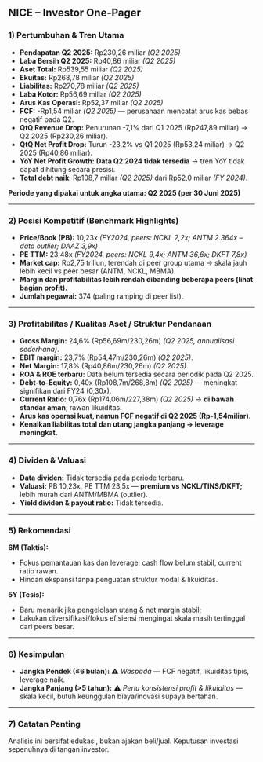 ## NICE – Investor One-Pager

### 1) Pertumbuhan & Tren Utama

- **Pendapatan Q2 2025:** Rp230,26 miliar *(Q2 2025)*  
- **Laba Bersih Q2 2025:** Rp40,86 miliar *(Q2 2025)*  
- **Aset Total:** Rp539,55 miliar *(Q2 2025)*  
- **Ekuitas:** Rp268,78 miliar *(Q2 2025)*  
- **Liabilitas:** Rp270,78 miliar *(Q2 2025)*
- **Laba Kotor:** Rp56,69 miliar *(Q2 2025)*  
- **Arus Kas Operasi:** Rp52,37 miliar *(Q2 2025)*  
- **FCF:** -Rp1,54 miliar *(Q2 2025)* — perusahaan mencatat arus kas bebas negatif pada Q2.
- **QtQ Revenue Drop:** Penurunan -7,1% dari Q1 2025 (Rp247,89 miliar) → Q2 2025 (Rp230,26 miliar).
- **QtQ Net Profit Drop:** Turun -23,2% vs Q1 2025 (Rp53,24 miliar) → Q2 2025 (Rp40,86 miliar).
- **YoY Net Profit Growth:** **Data Q2 2024 tidak tersedia** → tren YoY tidak dapat dihitung secara presisi.
- **Total debt naik**: Rp108,7 miliar *(Q2 2025)* dari Rp52,0 miliar *(FY 2024)*.

**Periode yang dipakai untuk angka utama: Q2 2025 (per 30 Juni 2025)**

---

### 2) Posisi Kompetitif (Benchmark Highlights)

- **Price/Book (PB):** 10,23x *(FY2024, peers: NCKL 2,2x; ANTM 2.364x – data outlier; DAAZ 3,9x)*
- **PE TTM:** 23,48x *(FY2024, peers: NCKL 9,4x; ANTM 36,6x; DKFT 7,8x)*
- **Market cap:** Rp2,75 triliun, terendah di peer group utama → skala jauh lebih kecil vs peer besar (ANTM, NCKL, MBMA).
- **Margin dan profitabilitas lebih rendah dibanding beberapa peers (lihat bagian profit).**
- **Jumlah pegawai:** 374 (paling ramping di peer list).

---

### 3) Profitabilitas / Kualitas Aset / Struktur Pendanaan

- **Gross Margin:** 24,6% (Rp56,69m/230,26m) *(Q2 2025, annualisasi sederhana)*.
- **EBIT margin:** 23,7% (Rp54,47m/230,26m) *(Q2 2025)*.
- **Net Margin:** 17,8% (Rp40,86m/230,26m) *(Q2 2025)*.
- **ROA & ROE terbaru:** Data belum tersedia secara periodik pada Q2 2025.
- **Debt-to-Equity:** 0,40x (Rp108,7m/268,8m) *(Q2 2025)* — meningkat signifikan dari FY24 (0,30x).
- **Current Ratio:** 0,76x (Rp174,06m/227,38m) *(Q2 2025)* → **di bawah standar aman**; rawan likuiditas.
- **Arus kas operasi kuat, namun FCF negatif di Q2 2025 (Rp-1,54miliar).**
- **Kenaikan liabilitas total dan utang jangka panjang → leverage meningkat.**

---

### 4) Dividen & Valuasi

- **Data dividen:** Tidak tersedia pada periode terbaru.
- **Valuasi:** PB 10,23x, PE TTM 23,5x — **premium vs NCKL/TINS/DKFT;** lebih murah dari ANTM/MBMA (outlier).
- **Yield dividen & payout ratio:** Tidak tersedia.

---

### 5) Rekomendasi

**6M (Taktis):**  
- Fokus pemantauan kas dan leverage: cash flow belum stabil, current ratio rawan.  
- Hindari ekspansi tanpa penguatan struktur modal & likuiditas.

**5Y (Tesis):**  
- Baru menarik jika pengelolaan utang & net margin stabil;  
- Lakukan diversifikasi/fokus efisiensi mengingat skala masih tertinggal dari peers besar.

---

### 6) Kesimpulan

- **Jangka Pendek (≤6 bulan):** ⚠️ *Waspada* — FCF negatif, likuiditas tipis, leverage naik.  
- **Jangka Panjang (>5 tahun):** ⚠️ *Perlu konsistensi profit & likuiditas* — skala kecil, butuh keunggulan biaya/inovasi supaya bertahan.

---

### 7) Catatan Penting

Analisis ini bersifat edukasi, bukan ajakan beli/jual. Keputusan investasi sepenuhnya di tangan investor.